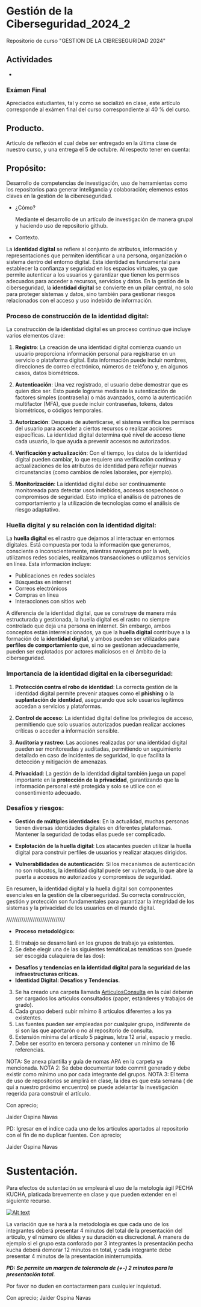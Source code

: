 # Gestión de la Ciberseguridad_2024_2

Repositorio de curso "GESTION DE LA CIBRESEGURIDAD 2024"

## Actividades

- 

### Exámen Final 

Apreciados estudiantes, tal y como se socializó en clase, este artículo corresponde al exámen final del curso correspondiente al 40 % del curso.

## Producto.
      
Artículo de reflexión el cual debe ser entregado en la última clase de nuestro curso, y una entrega el 5 de octubre.
Al respecto tener en cuenta:

## Propósito: 
Desarrollo de competencias de investigación, uso de herramientas como los repositorios para generar inteligancia y colaboración; elemenos estos claves en la gestión de la cibereseguridad.

- ¿Cómo?
  
  Mediante el desarrollo de un artículo de investigación de manera grupal y haciendo uso de repositorio github.

- Contexto.

La **identidad digital** se refiere al conjunto de atributos, información y representaciones que permiten identificar a una persona, organización o sistema dentro del entorno digital. Esta identidad es fundamental para establecer la confianza y seguridad en los espacios virtuales, ya que permite autenticar a los usuarios y garantizar que tienen los permisos adecuados para acceder a recursos, servicios y datos. En la gestión de la ciberseguridad, la **identidad digital** se convierte en un pilar central, no solo para proteger sistemas y datos, sino también para gestionar riesgos relacionados con el acceso y uso indebido de información.

### Proceso de construcción de la identidad digital:
La construcción de la identidad digital es un proceso continuo que incluye varios elementos clave:

1. **Registro**: La creación de una identidad digital comienza cuando un usuario proporciona información personal para registrarse en un servicio o plataforma digital. Esta información puede incluir nombres, direcciones de correo electrónico, números de teléfono y, en algunos casos, datos biométricos.

2. **Autenticación**: Una vez registrado, el usuario debe demostrar que es quien dice ser. Esto puede lograrse mediante la autenticación de factores simples (contraseña) o más avanzados, como la autenticación multifactor (MFA), que puede incluir contraseñas, tokens, datos biométricos, o códigos temporales.

3. **Autorización**: Después de autenticarse, el sistema verifica los permisos del usuario para acceder a ciertos recursos o realizar acciones específicas. La identidad digital determina qué nivel de acceso tiene cada usuario, lo que ayuda a prevenir accesos no autorizados.

4. **Verificación y actualización**: Con el tiempo, los datos de la identidad digital pueden cambiar, lo que requiere una verificación continua y actualizaciones de los atributos de identidad para reflejar nuevas circunstancias (como cambios de roles laborales, por ejemplo).

5. **Monitorización**: La identidad digital debe ser continuamente monitoreada para detectar usos indebidos, accesos sospechosos o compromisos de seguridad. Esto implica el análisis de patrones de comportamiento y la utilización de tecnologías como el análisis de riesgo adaptativo.

### Huella digital y su relación con la identidad digital:
La **huella digital** es el rastro que dejamos al interactuar en entornos digitales. Está compuesta por toda la información que generamos, consciente o inconscientemente, mientras navegamos por la web, utilizamos redes sociales, realizamos transacciones o utilizamos servicios en línea. Esta información incluye:

- Publicaciones en redes sociales
- Búsquedas en internet
- Correos electrónicos
- Compras en línea
- Interacciones con sitios web

A diferencia de la identidad digital, que se construye de manera más estructurada y gestionada, la huella digital es el rastro no siempre controlado que deja una persona en internet. Sin embargo, ambos conceptos están interrelacionados, ya que la **huella digital** contribuye a la formación de la **identidad digital**, y ambos pueden ser utilizados para **perfiles de comportamiento** que, si no se gestionan adecuadamente, pueden ser explotados por actores maliciosos en el ámbito de la ciberseguridad.

### Importancia de la identidad digital en la ciberseguridad:
1. **Protección contra el robo de identidad**: La correcta gestión de la identidad digital permite prevenir ataques como el **phishing** o la **suplantación de identidad**, asegurando que solo usuarios legítimos accedan a servicios y plataformas.

2. **Control de acceso**: La identidad digital define los privilegios de acceso, permitiendo que solo usuarios autorizados puedan realizar acciones críticas o acceder a información sensible.

3. **Auditoría y rastreo**: Las acciones realizadas por una identidad digital pueden ser monitoreadas y auditadas, permitiendo un seguimiento detallado en caso de incidentes de seguridad, lo que facilita la detección y mitigación de amenazas.

4. **Privacidad**: La gestión de la identidad digital también juega un papel importante en la **protección de la privacidad**, garantizando que la información personal esté protegida y solo se utilice con el consentimiento adecuado.

### Desafíos y riesgos:
- **Gestión de múltiples identidades**: En la actualidad, muchas personas tienen diversas identidades digitales en diferentes plataformas. Mantener la seguridad de todas ellas puede ser complicado.
  
- **Explotación de la huella digital**: Los atacantes pueden utilizar la huella digital para construir perfiles de usuarios y realizar ataques dirigidos.

- **Vulnerabilidades de autenticación**: Si los mecanismos de autenticación no son robustos, la identidad digital puede ser vulnerada, lo que abre la puerta a accesos no autorizados y compromisos de seguridad.

En resumen, la identidad digital y la huella digital son componentes esenciales en la gestión de la ciberseguridad. Su correcta construcción, gestión y protección son fundamentales para garantizar la integridad de los sistemas y la privacidad de los usuarios en el mundo digital.


///////////////////////////////


- **Proceso metodológico:**

1. El trabajo se desarrollará en los grupos de trabajo ya existentes.
2. Se debe elegir una de las siguientes temáticaLas  temáticas son (puede ser escogida culaquiera de las dos):

- **Desafíos y tendencias en la identidad digital para la seguridad de las infraestructuras críticas**.
- **Identidad Digital: Desafios y Tendencias**.

3.  Se ha creado una carpeta llamada [ArticulosConsulta](ArticulosConsulta) en la cúal deberan ser cargados los artículos consultados (paper, estánderes y trabajos de grado).
4. Cada grupo deberá subir mínimo 8 artículos diferentes a los ya existentes.
5. Las fuentes pueden ser empleadas por cualquier grupo, indiferente de si son las que aportarón o no al repositorio de consulta.
6. Extensión mínima del artículo 5 páginas, letra 12 arial, espacio y medio.
5. Debe ser escrito en tercera persona y contener un mínimo de 16 referencias.

NOTA: Se anexa plantilla y guía de nomas APA en la carpeta ya mencionada.
NOTA 2:  Se debe documentar todo commit generado y debe existir como mínimo uno por cada integrante del grupos. 
NOTA 3: El tema de uso de repositorios se amplirá en clase, la idea es que esta semana ( de quí a nuestro próximo encuentro) se puede adelantar la investigación reqerida para construir el artículo. 

Con aprecio;

Jaider Ospina Navas

PD: Igresar en el indice cada uno de los artículos aportados al repositorio con el fin de no duplicar fuentes.
Con aprecio;

Jaider Ospina Navas

# Sustentación.

Para efectos de sutentación se empleará el uso de la metología ágil PECHA KUCHA, platicada brevemente en clase y que pueden extender en el siguiente recurso. 

[![Alt text](https://img.youtube.com/vi/ZjLmGhoOhhk/0.jpg)](https://www.youtube.com/watch?v=ZjLmGhoOhhk)


La variación que se hará a la metodología es que cada uno de los integrantes deberá presentar 4 minutos del total de la presentación del artículo, y el número de slides y su duración es discrecional.  A manera de ejemplo si el grupo esta conforado por 3 integrantes la presentación pecha kucha deberá demorar 12 minutos en total, y cada integrante debe presentar 4 minutos de la presentación ininterrumpida. 

***PD: Se permite un margen de tolerancia de (+-) 2 minutos para la presentación total.***

Por favor no duden en contactarmen para cualquier inquietud. 

Con aprecio;  Jaider Ospina Navas
